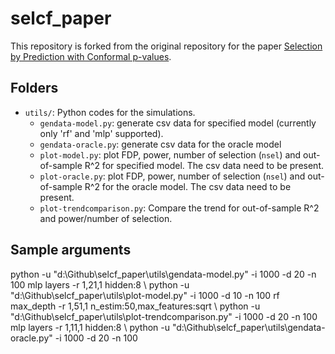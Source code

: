 # selcf_paper

This repository is forked from the original repository for the paper [Selection by Prediction with Conformal p-values](https://arxiv.org/abs/2210.01408).

## Folders 

- `utils/`: Python codes for the simulations. 
  - `gendata-model.py`: generate csv data for specified model (currently only 'rf' and 'mlp' supported).
  - `gendata-oracle.py`: generate csv data for the oracle model
  - `plot-model.py`: plot FDP, power, number of selection (`nsel`) and out-of-sample R^2 for specified model. The csv data need to be present.
  - `plot-oracle.py`: plot FDP, power, number of selection (`nsel`) and out-of-sample R^2 for the oracle model. The csv data need to be present.
  - `plot-trendcomparison.py`: Compare the trend for out-of-sample R^2 and power/number of selection.

## Sample arguments

python -u "d:\Github\selcf_paper\utils\gendata-model.py" -i 1000 -d 20 -n 100 mlp layers -r 1,21,1 hidden:8 \\
python -u "d:\Github\selcf_paper\utils\plot-model.py" -i 1000 -d 10 -n 100 rf max_depth -r 1,51,1 n_estim:50,max_features:sqrt \\
python -u "d:\Github\selcf_paper\utils\plot-trendcomparison.py" -i 1000 -d 20 -n 100 mlp layers -r 1,11,1 hidden:8 \\
python -u "d:\Github\selcf_paper\utils\gendata-oracle.py" -i 1000 -d 20 -n 100